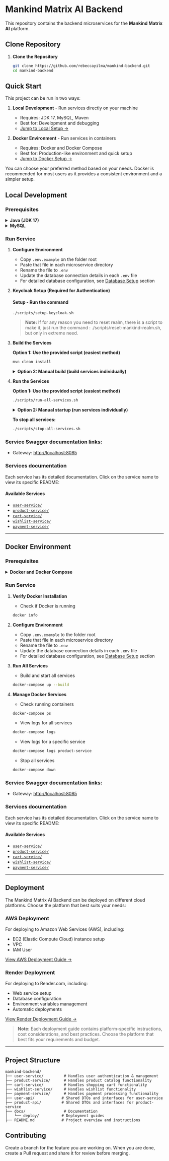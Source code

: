# Mankind Matrix AI Backend

This repository contains the backend microservices for the **Mankind Matrix AI** platform.

## Clone Repository

1. **Clone the Repository**
   ```bash
   git clone https://github.com/rebeccayilma/mankind-backend.git
   cd mankind-backend
   ```

## Quick Start

This project can be run in two ways:

1. **Local Development** - Run services directly on your machine
   - Requires: JDK 17, MySQL, Maven
   - Best for: Development and debugging
   - [Jump to Local Setup →](#local-development)

2. **Docker Environment** - Run services in containers
   - Requires: Docker and Docker Compose
   - Best for: Production-like environment and quick setup
   - [Jump to Docker Setup →](#docker-environment)

You can choose your preferred method based on your needs. Docker is recommended for most users as it provides a consistent environment and a simpler setup.

## Local Development

### Prerequisites
   <details>
   <summary><b>Java (JDK 17) </b></summary>

      #### macOS
         - Install Homebrew (if not already installed)
         ```bash
         /bin/bash -c "$(curl -fsSL https://raw.githubusercontent.com/Homebrew/install/HEAD/install.sh)"
         ```
         - Install Java
         ```bash
         brew install openjdk@17
         ```
         - Create Java symlink
         ```bash
         sudo ln -sfn $(brew --prefix)/opt/openjdk@17/libexec/openjdk.jdk /Library/Java/JavaVirtualMachines/openjdk-17.jdk
         ```

      #### Windows
      1. Download OpenJDK 17 from [Adoptium](https://adoptium.net/)
      2. Run the installer
      3. Configure environment: Set JAVA_HOME in System Environment Variables

      #### Linux (Ubuntu/Debian)
      ```bash
      sudo apt update
      sudo apt install openjdk-17-jdk
      ```
   </details>

   <details>
   <summary><b>MySQL</b></summary>

   #### macOS
   ```bash
   brew install mysql
   brew services start mysql
   ```

   #### Windows
   1. Download MySQL Installer from [MySQL Website](https://dev.mysql.com/downloads/installer/)
   2. Choose "Server only" or "Custom" installation type
   3. Follow the setup wizard

   #### Linux (Ubuntu/Debian)
   ```bash
   sudo apt install mysql-server
   ```
   </details>

### Run Service

1. **Configure Environment**
   - Copy `.env.example` on the folder root
   - Paste that file in each microservice directory
   - Rename the file to `.env`
   - Update the database connection details in each `.env` file
   - For detailed database configuration, see [Database Setup](#database-setup) section

2. **Keycloak Setup (Required for Authentication)**
   #### Setup - Run the command
      ```bash
      ./scripts/setup-keycloak.sh
      ```
   > **Note:** If for any reason you need to reset realm, there is a script to make it, just run the command : ./scripts/reset-mankind-realm.sh, but only in extreme need.

3. **Build the Services**

    **Option 1: Use the provided script (easiest method)**
   ```bash
   mvn clean install
    ```
   
   <details>
   <summary><b>Option 2: Manual build (build services individually)</b></summary>
      
      ```bash
      cd user-service
      ./mvnw clean install
      ```
      or 

      ```bash
      cd product-service
      ./mvnw clean install
      ```
      Build Gateway
      ```bash
      cd mankind-gateway-service
      mvn clean install
      ```
      > **Note:** The gateway service uses `mvn clean install` because it does not have a Maven Wrapper (`mvnw`). The other services use `mvn clean install` for consistency and portability.
    </details>

4. **Run the Services**

   **Option 1: Use the provided script (easiest method)**
   ```bash
   ./scripts/run-all-services.sh
   ```
   <details>
   <summary><b>Option 2: Manual startup (run services individually)</b></summary>

      **Start Keycloak (Required First)**
      ```bash
      cd keycloak-26.0.5
      ./bin/kc.sh start-dev
      ```

      Start each service in separate terminals:
      
      **User Service (Port 8081):**
      ```bash
      cd user-service
      ./mvnw spring-boot:run
      ```
      
      **Product Service (Port 8080):**
      ```bash
      cd product-service
      ./mvnw spring-boot:run
      ```
      
      **Cart Service (Port 8082):**
      ```bash
      cd cart-service
      ./mvnw spring-boot:run
      ```
      
      **Wishlist Service (Port 8083):**
      ```bash
      cd wishlist-service
      ./mvnw spring-boot:run
      ```
      
      **Payment Service (Port 8084):**
      ```bash
      cd payment-service
      ./mvnw spring-boot:run
      ```
      
      **Notification Service (Port 8086):**
      ```bash
      cd notification-service
      ./mvnw spring-boot:run
      ```
      
      **Gateway Service (Port 8085):**
      ```bash
      cd mankind-gateway-service
      mvn spring-boot:run
      ```
      > **Note:** The gateway service uses `mvn spring-boot:run` because it does not have a Maven Wrapper (`mvnw`). The other services use `./mvnw spring-boot:run` for consistency and portability.
   </details>
   
   **To stop all services:**
   ```bash
   ./scripts/stop-all-services.sh
   ```

### Service Swagger documentation links:
- Gateway: [http://localhost:8085](http://localhost:8085)

### Services documentation

Each service has its detailed documentation. Click on the service name to view its specific README:

#### Available Services
- [`user-service/`](user-service/README.md)
- [`product-service/`](product-service/README.md)
- [`cart-service/`](cart-service/README.md)
- [`wishlist-service/`](wishlist-service/README.md)
- [`payment-service/`](payment-service/README.md)

------------

## Docker Environment
### Prerequisites
   <details>
   <summary><b>Docker and Docker Compose</b></summary>

   #### macOS
   1. Install Docker Desktop for Mac
      - Download from [Docker's official website](https://www.docker.com/products/docker-desktop)
      - Docker Desktop includes both Docker Engine and Docker Compose
      - Follow the installation wizard

   #### Windows
   1. Install Docker Desktop for Windows
      - Download from [Docker's official website](https://www.docker.com/products/docker-desktop)
      - Ensure WSL 2 is installed (Docker Desktop will prompt if not)
      - Docker Desktop includes both Docker Engine and Docker Compose
      - Follow the installation wizard

   #### Linux (Ubuntu/Debian)
   ```bash
   # Update package index
   sudo apt-get update

   # Install prerequisites
   sudo apt-get install \
       ca-certificates \
       curl \
       gnupg \
       lsb-release

   # Add Docker's official GPG key
   sudo mkdir -p /etc/apt/keyrings
   curl -fsSL https://download.docker.com/linux/ubuntu/gpg | sudo gpg --dearmor -o /etc/apt/keyrings/docker.gpg

   # Set up the repository
   echo \
     "deb [arch=$(dpkg --print-architecture) signed-by=/etc/apt/keyrings/docker.gpg] https://download.docker.com/linux/ubuntu \
     $(lsb_release -cs) stable" | sudo tee /etc/apt/sources.list.d/docker.list > /dev/null

   # Install Docker Engine and Docker Compose
   sudo apt-get update
   sudo apt-get install docker-ce docker-ce-cli containerd.io docker-compose-plugin
   ```
   </details>

### Run Service

1. **Verify Docker Installation**
   - Check if Docker is running
   ```bash
   docker info
   ```
2. **Configure Environment**
   - Copy `.env.example` to the folder root
   - Paste that file in each microservice directory
   - Rename the file to `.env`
   - Update the database connection details in each `.env` file
   - For detailed database configuration, see [Database Setup](#database-setup) section

3. **Run All Services**
   - Build and start all services
   ```bash
   docker-compose up --build
   ```

4. **Manage Docker Services**
   - Check running containers
   ```bash
   docker-compose ps
   ```

   - View logs for all services
   ```bash
   docker-compose logs
    ```

   - View logs for a specific service
   ```bash
   docker-compose logs product-service
    ```

   - Stop all services
   ```bash
   docker-compose down
   ```

### Service Swagger documentation links:
- Gateway: [http://localhost:8085](http://localhost:8085)


### Services documentation

Each service has its detailed documentation. Click on the service name to view its specific README:

#### Available Services
- [`user-service/`](user-service/README.md)
- [`product-service/`](product-service/README.md)
- [`cart-service/`](cart-service/README.md)
- [`wishlist-service/`](wishlist-service/README.md)
- [`payment-service/`](payment-service/README.md)

------------------

## Deployment

The Mankind Matrix AI Backend can be deployed on different cloud platforms. Choose the platform that best suits your needs:

### AWS Deployment
For deploying to Amazon Web Services (AWS), including:
- EC2 (Elastic Compute Cloud) instance setup
- VPC
- IAM User

[View AWS Deployment Guide →](docs/deploy/AWS-DEPLOY.md)

### Render Deployment
For deploying to Render.com, including:
- Web service setup
- Database configuration
- Environment variables management
- Automatic deployments

[View Render Deployment Guide →](docs/deploy/RENDER-DEPLOY.md)

> **Note:** Each deployment guide contains platform-specific instructions, cost considerations, and best practices. Choose the platform that best fits your requirements and budget.


------------------
## Project Structure

```
mankind-backend/
├── user-service/         # Handles user authentication & management
├── product-service/      # Handles product catalog functionality
├── cart-service/         # Handles shopping cart functionality
├── wishlist-service/     # Handles wishlist functionality
├── payment-service/      # Handles payment processing functionality
├── user-api/            # Shared DTOs and interfaces for user-service
├── product-api/         # Shared DTOs and interfaces for product-service
├── docs/                 # Documentation
│   └── deploy/          # Deployment guides
├── README.md            # Project overview and instructions
```

## Contributing

Create a branch for the feature you are working on. When you are done, create a Pull request and share it for review before merging.
